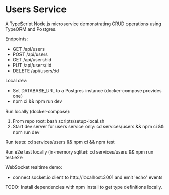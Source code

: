 # Users Service

A TypeScript Node.js microservice demonstrating CRUD operations using TypeORM and Postgres.

Endpoints:
- GET /api/users
- POST /api/users
- GET /api/users/:id
- PUT /api/users/:id
- DELETE /api/users/:id

Local dev:
- Set DATABASE_URL to a Postgres instance (docker-compose provides one)
- npm ci && npm run dev

Run locally (docker-compose):

1. From repo root: bash scripts/setup-local.sh
2. Start dev server for users service only:
	 cd services/users && npm ci && npm run dev

Run tests:
	cd services/users && npm ci && npm test

Run e2e test locally (in-memory sqlite):
	cd services/users && npm run test:e2e

WebSocket realtime demo:
 - connect socket.io client to http://localhost:3001 and emit 'echo' events

TODO: Install dependencies with npm install to get type definitions locally.
